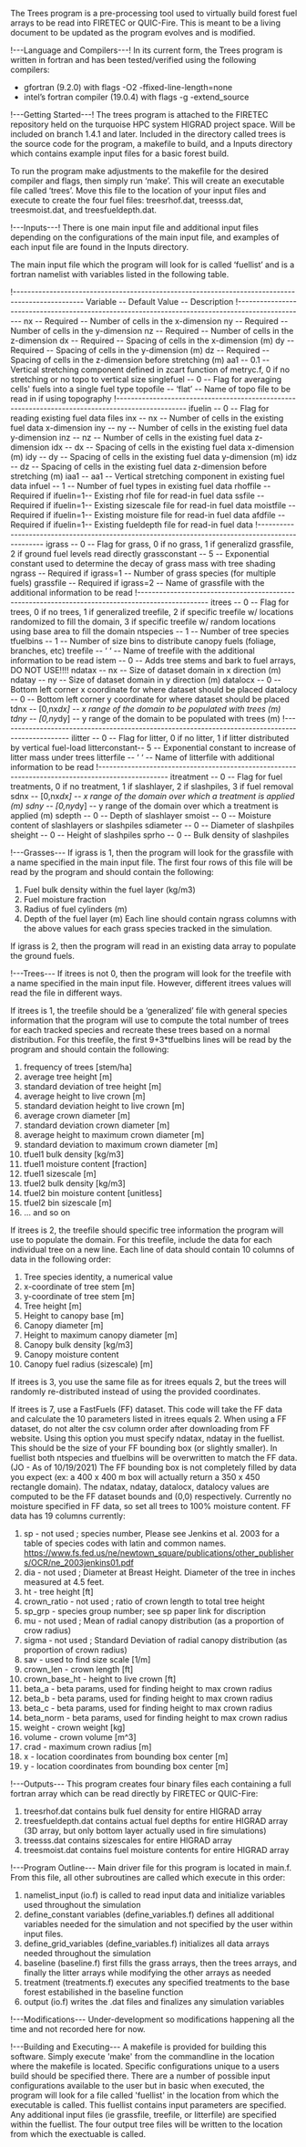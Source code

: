 The Trees program is a pre-processing tool used to virtually build forest fuel arrays to be read into FIRETEC or QUIC-Fire. This is meant to be a living document to be updated as the program evolves and is modified.


!---Language and Compilers---!
In its current form, the Trees program is written in fortran and has been tested/verified using the following compilers:
- gfortran (9.2.0) with flags -O2 -ffixed-line-length=none
- intel’s fortran compiler (19.0.4) with flags -g -extend_source

!---Getting Started---!
The trees program is attached to the FIRETEC repository held on the turquoise HPC system HIGRAD project space. Will be included on branch 1.4.1 and later. Included in the directory called trees is the source code for the program, a makefile to build, and a Inputs directory which contains example input files for a basic forest build.

To run the program make adjustments to the makefile for the desired compiler and flags, then simply run ‘make’. This will create an executable file called ‘trees’. Move this file to the location of your input files and execute to create the four fuel files: treesrhof.dat, treesss.dat, treesmoist.dat, and treesfueldepth.dat.


!---Inputs---!
There is one main input file and additional input files depending on the configurations of the main input file, and examples of each input file are found in the Inputs directory.

The main input file which the program will look for is called ‘fuellist’ and is a fortran namelist with variables listed in the following table.

!-------------------------------------------------------------------------------------------------
Variable -- Default Value -- Description
!-------------------------------------------------------------------------------------------------
nx            -- Required             -- Number of cells in the x-dimension
ny            -- Required             -- Number of cells in the y-dimension
nz            -- Required             -- Number of cells in the z-dimension
dx            -- Required             -- Spacing of cells in the x-dimension (m)
dy            -- Required             -- Spacing of cells in the y-dimension (m)
dz            -- Required             -- Spacing of cells in the z-dimension before stretching (m)
aa1           -- 0.1                  -- Vertical stretching component defined in zcart function of metryc.f, 0 if no stretching or no topo to vertical size
singlefuel    -- 0                    -- Flag for averaging cells' fuels into a single fuel type
topofile      -- ‘flat’               -- Name of topo file to be read in if using  topography
!-------------------------------------------------------------------------------------------------
ifuelin       -- 0                    -- Flag for reading existing fuel data files
inx           -- nx                   -- Number of cells in the existing fuel data x-dimension
iny           -- ny                   -- Number of cells in the existing fuel data y-dimension
inz           -- nz                   -- Number of cells in the existing fuel data z-dimension
idx           -- dx                   -- Spacing of cells in the existing fuel data x-dimension (m)
idy           -- dy                   -- Spacing of cells in the existing fuel data y-dimension (m)
idz           -- dz                   -- Spacing of cells in the existing fuel data z-dimension before stretching (m)
iaa1          -- aa1                  -- Vertical stretching component in existing fuel data
infuel        -- 1                    -- Number of fuel types in existing fuel data
rhoffile      -- Required if ifuelin=1-- Existing rhof file for read-in fuel data
ssfile        -- Required if ifuelin=1-- Existing sizescale file for read-in fuel data
moistfile     -- Required if ifuelin=1-- Existing moisture file for read-in fuel data
afdfile       -- Required if ifuelin=1-- Existing fueldepth file for read-in fuel data
!-------------------------------------------------------------------------------------------------
igrass        -- 0                    -- Flag for grass, 0 if no grass, 1 if generalizd grassfile, 2 if ground fuel levels read directly
grassconstant -- 5                    -- Exponential constant used to determine the decay of grass mass with tree shading
ngrass        -- Required if igrass=1 -- Number of grass species (for multiple fuels)
grassfile     -- Required if igrass=2 -- Name of grassfile with the additional information to be read
!-------------------------------------------------------------------------------------------------
itrees        -- 0                    -- Flag for trees, 0 if no trees, 1 if generalized treefile, 2 if specific treefile w/ locations randomized to fill the domain, 3 if specific treefile w/ random locations using base area to fill the domain
ntspecies     -- 1                    -- Number of tree species
tfuelbins     -- 1                    -- Number of size bins to distribute canopy fuels (foliage, branches, etc)
treefile      -- ‘ ‘                  -- Name of treefile with the additional information to be read
istem         -- 0                    -- Adds tree stems and bark to fuel arrays, DO NOT USE!!!!
ndatax        -- nx                   -- Size of dataset domain in x direction (m)
ndatay        -- ny                   -- Size of dataset domain in y direction (m)
datalocx      -- 0                    -- Bottom left corner x coordinate for where dataset should be placed
datalocy      -- 0                    -- Bottom left corner y coordinate for where dataset should be placed
tdnx          -- [0,nx*dx]            -- x range of the domain to be populated with trees (m)
tdny          -- [0,ny*dy]            -- y range of the domain to be populated with trees (m)
!-------------------------------------------------------------------------------------------------
ilitter       -- 0                    -- Flag for litter, 0 if no litter, 1 if litter distributed by vertical fuel-load
litterconstant-- 5                    -- Exponential constant to increase of litter mass under trees
litterfile    -- ‘ ‘                  -- Name of litterfile with additional information to be read
!-------------------------------------------------------------------------------------------------
itreatment    -- 0                    -- Flag for fuel treatments, 0 if no treatment, 1 if slashlayer, 2 if slashpiles, 3 if fuel removal
sdnx          -- [0,nx*dx]            -- x range of the domain over which a treatment is applied (m)
sdny          -- [0,ny*dy]            -- y range of the domain over which a treatment is applied (m)
sdepth        -- 0                    -- Depth of slashlayer
smoist        -- 0                    -- Moisture content of slashlayers or slashpiles
sdiameter     -- 0                    -- Diameter of slashpiles
sheight       -- 0                    -- Height of slashpiles
sprho         -- 0                    -- Bulk density of slashpiles

!---Grasses---
If igrass is 1, then the program will look for the grassfile with a name specified in the main input file. The first four rows of this file will be read by the program and should contain the following:
1. Fuel bulk density within the fuel layer (kg/m3)
2. Fuel moisture fraction
3. Radius of fuel cylinders (m)
4. Depth of the fuel layer (m)
Each line should contain ngrass columns with the above values for each grass species tracked in the simulation.

If igrass is 2, then the program will read in an existing data array to populate the ground fuels.

!---Trees---
If itrees is not 0, then the program will look for the treefile with a name specified in the main input file. However, different itrees values will read the file in different ways.

If itrees is 1, the treefile should be a ‘generalized’ file with general species information that the program will use to compute the total number of trees for each tracked species and recreate these trees based on a normal distribution. For this treefile, the first 9+3*tfuelbins lines will be read by the program and should contain the following:
1. frequency of trees [stem/ha]
2. average tree height [m]
3. standard deviation of tree height [m]
4. average height to live crown [m]
5. standard deviation height to live crown [m]
6. average crown diameter [m]
7. standard deviation crown diameter [m]
8. average height to maximum crown diameter [m]
9. standard deviation to maximum crown diameter [m]
10.  tfuel1 bulk density [kg/m3]
11.  tfuel1 moisture content [fraction]
12.  tfuel1 sizescale [m]
13.  tfuel2 bulk density [kg/m3]
14.  tfuel2 bin moisture content [unitless]
15.  tfuel2 bin sizescale [m]
16.  … and so on

If itrees is 2, the treefile should specific tree information the program will use to populate the domain. For this treefile, include the data for each individual tree on a new line. Each line of data should contain 10 columns of data in the following order:
1. Tree species identity, a numerical value
2. x-coordinate of tree stem [m]
3. y-coordinate of tree stem [m]
4. Tree height [m]
5. Height to canopy base [m]
6. Canopy diameter [m]
7. Height to maximum canopy diameter [m]
8. Canopy bulk density [kg/m3]
9. Canopy moisture content
10. Canopy fuel radius (sizescale) [m]

If itrees is 3, you use the same file as for itrees equals 2, but the trees will randomly re-distributed instead of using the provided coordinates.

If itrees is 7, use a FastFuels (FF) dataset. This code will take the FF data and calculate the 10 parameters listed in itrees equals 2. When using a FF dataset, do not alter the csv column order after downloading from FF website. Using this option you must specify ndatax, ndatay in the fuellist. This should be the size of your FF bounding box (or slightly smaller). In fuellist both ntspecies and tfuelbins will be overwritten to match the FF data. 
(JO - As of 10/19/2021) The FF bounding box is not completely filled by data you expect (ex: a 400 x 400 m box will actually return a 350 x 450 rectangle domain). The ndatax, ndatay, datalocx, datalocy values are computed to be the FF dataset bounds and (0,0) respectively. Currently no moisture specified in FF data, so set all trees to 100% moisture content. FF data has 19 columns currently: 
1. sp - not used ; species number, Please see Jenkins et al. 2003 for a table of species codes with latin and common names. https://www.fs.fed.us/ne/newtown_square/publications/other_publishers/OCR/ne_2003jenkins01.pdf
2. dia - not used ; Diameter at Breast Height. Diameter of the tree in inches measured at 4.5 feet.
3. ht - tree height [ft]
4. crown_ratio - not used ; ratio of crown length to total tree height
5. sp_grp - species group number; see sp paper link for discription
6. mu - not used ; Mean of radial canopy distribution (as a proportion of crow radius)
7. sigma - not used ; Standard Deviation of radial canopy distribution (as proportion of crown radius) 
8. sav - used to find size scale [1/m]
9. crown_len - crown length [ft]
10. crown_base_ht - height to live crown [ft]
11. beta_a - beta params, used for finding height to max crown radius
12. beta_b - beta params, used for finding height to max crown radius
13. beta_c - beta params, used for finding height to max crown radius
14. beta_norm - beta params, used for finding height to max crown radius
15. weight - crown weight [kg]
16. volume - crown volume [m^3]
17. crad - maximum crown radius [m]
18. x - location coordinates from bounding box center [m]
19. y - location coordinates from bounding box center [m]

!---Outputs---
This program creates four binary files each containing a full fortran array which can be read directly by FIRETEC or QUIC-Fire:
1. treesrhof.dat contains bulk fuel density for entire HIGRAD array
2. treesfueldepth.dat contains actual fuel depths for entire HIGRAD array (3D array, but only bottom layer actually used in fire simulations)
3. treesss.dat contains sizescales for entire HIGRAD array
4. treesmoist.dat contains fuel moisture contents for entire HIGRAD array

!---Program Outline---
Main driver file for this program is located in main.f. From this file, all other subroutines are called which execute in this order:
1. namelist_input (io.f) is called to read input data and initialize variables used throughout the simulation
2. define_constant variables (define_variables.f) defines all additional variables needed for the simulation and not specified by the user within input files.
3. define_grid_variables (define_variables.f) initializes all data arrays needed throughout the simulation
4. baseline (baseline.f) first fills the grass arrays, then the trees arrays, and finally the litter arrays while modifying the other arrays as needed
5. treatment (treatments.f) executes any specified treatments to the base forest estabilished in the baseline function
6. output (io.f) writes the .dat files and finalizes any simulation variables

!---Modifications---
Under-development so modifications happening all the time and not recorded here for now.

!---Building and Executing---
A makefile is provided for building this software. Simply execute 'make' from the commandline in the location where the makefile is located. Specific configurations unique to a users build should be specified there.
There are a number of possible input configurations available to the user but in basic when executed, the program will look for a file called 'fuellist' in the location from which the executable is called. This fuellist contains input parameters are specified. Any additional input files (ie grassfile, treefile, or litterfile) are specified within the fuellist. The four output tree files will be written to the location from which the exectuable is called.
